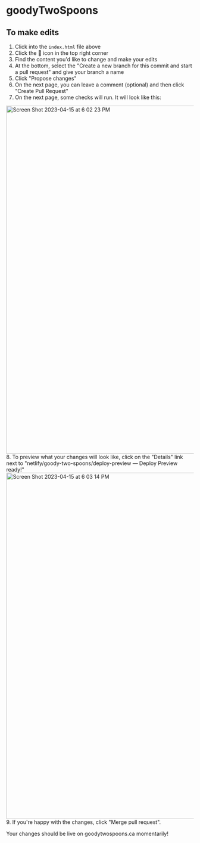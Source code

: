 # goodyTwoSpoons

## To make edits

1. Click into the `index.html` file above
2. Click the :pencil: icon in the top right corner
3. Find the content you'd like to change and make your edits
4. At the bottom, select the "Create a new branch for this commit and start a pull request" and give your branch a name
5. Click "Propose changes"
6. On the next page, you can leave a comment (optional) and then click "Create Pull Request"
7. On the next page, some checks will run. It will look like this: 
<img width="934" alt="Screen Shot 2023-04-15 at 6 02 23 PM" src="https://user-images.githubusercontent.com/46503510/232255116-6ff22aa4-d8ee-4239-bd3c-f4ea4eb1ab92.png">
8. To preview what your changes will look like, click on the "Details" link next to "netlify/goody-two-spoons/deploy-preview — Deploy Preview ready!"
<img width="929" alt="Screen Shot 2023-04-15 at 6 03 14 PM" src="https://user-images.githubusercontent.com/46503510/232255126-e8811043-1318-4331-90ff-166a9d0e9a2c.png">
9. If you're happy with the changes, click "Merge pull request". 

Your changes should be live on goodytwospoons.ca momentarily! 
